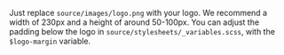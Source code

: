 Just replace `source/images/logo.png` with your logo. We recommend a width of 230px and a height of around 50-100px. You can adjust the padding below the logo in `source/stylesheets/_variables.scss`, with the `$logo-margin` variable.